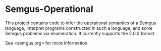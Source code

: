 # Semgus-Operational

This project contains code to infer the operational semantics of a Semgus language, interpret programs constructed in such a language, and solve Semgus problems via enumeration. It currently supports the 2.0.0 format.

See <semgus.org> for more information.
